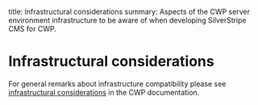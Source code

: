 title: Infrastructural considerations
summary: Aspects of the CWP server environment infrastructure to be aware of when developing SilverStripe CMS for CWP.

# Infrastructural considerations

For general remarks about infrastructure compatibility please see [infrastructural considerations](https://www.cwp.govt.nz/developer-docs/en/2/working_with_projects/infrastructural_considerations/) in the CWP documentation.
